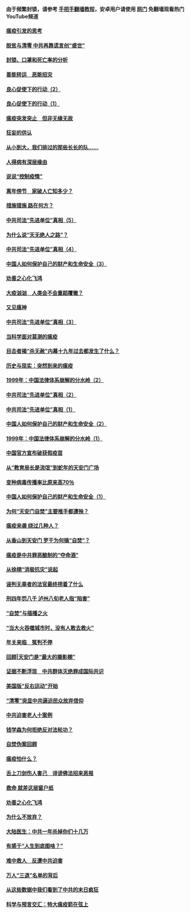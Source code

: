#### 由于频繁封锁，请参考 [手把手翻墙教程](https://github.com/gfw-breaker/guides/wiki/)，安卓用户请使用 [网门](https://github.com/gfw-breaker/nogfw/blob/master/dl.md?t=03060200) 免翻墙观看热门YouTube频道 

#### [瘟疫引发的思考](../pages/19/421594.md?t=03060200) 

#### [脱贫与清零 中共再靠谎言创“盛世”](../pages/19/421590.md?t=03060200) 

#### [封锁、口罩和死亡率的分析](../pages/19/421495.md?t=03060200) 

#### [善能转运　恶能招灾](../pages/19/421334.md?t=03060200) 

#### [良心促使下的行动（2）](../pages/19/421361.md?t=03060200) 

#### [良心促使下的行动（1）](../pages/19/421302.md?t=03060200) 

#### [瘟疫突发突止　但非无缘无故](../pages/19/421281.md?t=03060200) 

#### [狂妄的供认](../pages/19/421199.md?t=03060200) 

#### [从小到大，我们排过的那些长长的队……](../pages/19/421243.md?t=03060200) 

#### [人得病有深层缘由](../pages/19/420864.md?t=03060200) 

#### [说说“控制疫情”](../pages/19/420831.md?t=03060200) 

#### [离年傍节　家破人亡知多少？](../pages/19/420563.md?t=03060200) 

#### [措施错施  路在何方？](../pages/19/420076.md?t=03060200) 

#### [中共司法“先进单位”真相（5）](../pages/19/419453.md?t=03060200) 

#### [为什么说“天无绝人之路”？](../pages/19/419618.md?t=03060200) 

#### [中共司法“先进单位”真相（4）](../pages/19/419452.md?t=03060200) 

#### [中国人如何保护自己的财产和生命安全（3）](../pages/19/419405.md?t=03060200) 

#### [劝善之心化飞鸿](../pages/19/418758.md?t=03060200) 

#### [大疫汹汹　人类会不会重蹈覆辙？](../pages/19/419691.md?t=03060200) 

#### [又见瘟神](../pages/19/419225.md?t=03060200) 

#### [中共司法“先进单位”真相（3）](../pages/19/419451.md?t=03060200) 

#### [当科学面对莫测的瘟疫](../pages/19/419625.md?t=03060200) 

#### [目击者揭“杀无赦”内幕十九年过去都发生了什么？](../pages/19/419617.md?t=03060200) 

#### [历史与现实：突然到来的瘟疫](../pages/19/419619.md?t=03060200) 

#### [1999年：中国法律体系崩解的分水岭（2）](../pages/19/419455.md?t=03060200) 

#### [中共司法“先进单位”真相（2）](../pages/19/419450.md?t=03060200) 

#### [中共司法“先进单位”真相（1）](../pages/19/419449.md?t=03060200) 

#### [中国人如何保护自己的财产和生命安全（2）](../pages/19/419404.md?t=03060200) 

#### [1999年：中国法律体系崩解的分水岭（1）](../pages/19/419454.md?t=03060200) 

#### [中国官方宣布破获假疫苗](../pages/19/419504.md?t=03060200) 

#### [从“教育局长是流氓”到蛇年的天安门广场](../pages/19/419470.md?t=03060200) 

#### [变种病毒传播率比原来高70％](../pages/19/419456.md?t=03060200) 

#### [中国人如何保护自己的财产和生命安全（1）](../pages/19/419403.md?t=03060200) 

#### [为何“天安门自焚”主要推手都遭殃？](../pages/19/419348.md?t=03060200) 

#### [瘟疫来袭 绕过几种人？](../pages/19/419349.md?t=03060200) 

#### [从香山到天安门 罗干为何搞“自焚”？](../pages/19/419270.md?t=03060200) 

#### [瘟疫是中共罪恶酿制的“夺命酒”](../pages/19/419223.md?t=03060200) 

#### [从徐栩“消极抗灾”说起](../pages/19/419224.md?t=03060200) 

#### [诬判无辜者的法官最终捞着了什么](../pages/19/419268.md?t=03060200) 

#### [刑四年罚八千 泸州八旬老人指“陷害”](../pages/19/419232.md?t=03060200) 

#### [“自焚”与插播之火](../pages/19/419226.md?t=03060200) 

#### [“当大火吞噬城市时，没有人敢去救火”](../pages/19/419077.md?t=03060200) 

#### [年关来临　冤判不停](../pages/19/419093.md?t=03060200) 

#### [回顾|天安门是“最大的摄影棚”](../pages/19/380866.md?t=03060200) 

#### [证据不断浮现　中共群体灭绝罪成国际共识](../pages/19/419031.md?t=03060200) 

#### [美国版“反右运动”开始](../pages/19/419030.md?t=03060200) 

#### [“清零”突显中共逼迫民众放弃信仰](../pages/19/418995.md?t=03060200) 

#### [中共迫害老人十案例](../pages/19/418831.md?t=03060200) 

#### [钱学森为何拒绝反对法轮功？](../pages/19/418905.md?t=03060200) 

#### [自焚伪案回顾](../pages/19/418799.md?t=03060200) 

#### [瘟疫怕什么？](../pages/19/418800.md?t=03060200) 

#### [舌上刀剑伤人害己　诽谤佛法招来恶报](../pages/19/418731.md?t=03060200) 

#### [救命 就差这层窗户纸](../pages/19/418706.md?t=03060200) 

#### [劝善之心化飞鸿](../pages/19/416766.md?t=03060200) 

#### [为什么不放弃？](../pages/19/418691.md?t=03060200) 

#### [大陆医生：中共一年杀掉你们十几万](../pages/19/418670.md?t=03060200) 

#### [有感于“人生到底图啥？”](../pages/19/418624.md?t=03060200) 

#### [难中救人　反遭中共迫害](../pages/19/418414.md?t=03060200) 

#### [万人“三退”名单的背后](../pages/19/418505.md?t=03060200) 

#### [从这些数据中我们看到了中共的末日疯狂](../pages/19/418420.md?t=03060200) 

#### [科学与预言交汇：特大瘟疫箭在弦上](../pages/19/418266.md?t=03060200) 


